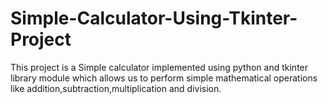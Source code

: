 # Simple-Calculator-Using-Tkinter-Project
This project is a Simple calculator implemented using python and tkinter library module  which allows us to perform simple mathematical operations like addition,subtraction,multiplication and division.
